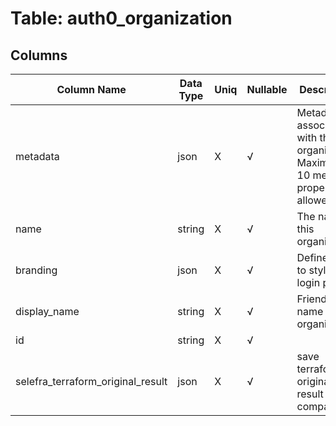 # Table: auth0_organization

## Columns 

|  Column Name   |  Data Type  | Uniq | Nullable | Description | 
|  ----  | ----  | ----  | ----  | ---- | 
| metadata | json | X | √ | Metadata associated with the organization. Maximum of 10 metadata properties allowed. | 
| name | string | X | √ | The name of this organization. | 
| branding | json | X | √ | Defines how to style the login pages. | 
| display_name | string | X | √ | Friendly name of this organization. | 
| id | string | X | √ |  | 
| selefra_terraform_original_result | json | X | √ | save terraform original result for compatibility | 


